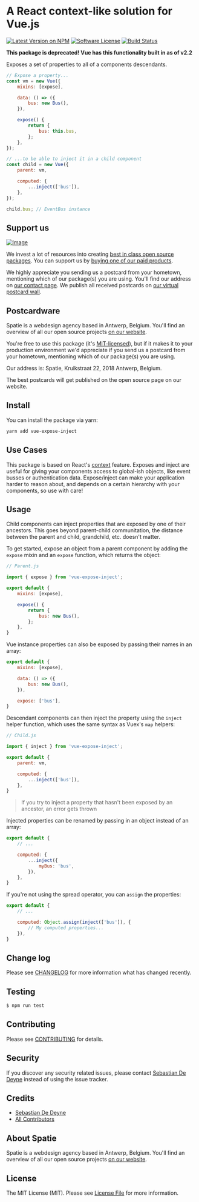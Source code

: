 # A React context-like solution for Vue.js

[![Latest Version on NPM](https://img.shields.io/npm/v/vue-expose-inject.svg?style=flat-square)](https://npmjs.com/package/vue-expose-inject)
[![Software License](https://img.shields.io/badge/license-MIT-brightgreen.svg?style=flat-square)](LICENSE.md)
[![Build Status](https://img.shields.io/travis/spatie/vue-expose-inject/master.svg?style=flat-square)](https://travis-ci.org/spatie/vue-expose-inject)

**This package is deprecated! Vue has this functionality built in as of v2.2**

Exposes a set of properties to all of a components descendants.

```js
// Expose a property...
const vm = new Vue({
    mixins: [expose],

    data: () => ({
        bus: new Bus(),
    }),

    expose() {
        return {
            bus: this.bus,
        };
    },
});

// ...to be able to inject it in a child component
const child = new Vue({
    parent: vm,

    computed: {
        ...inject(['bus']),
    },
});

child.bus; // EventBus instance
```

## Support us

[![Image](https://github-ads.s3.eu-central-1.amazonaws.com/vue-expose-inject.jpg)](https://spatie.be/github-ad-click/vue-expose-inject)

We invest a lot of resources into creating [best in class open source packages](https://spatie.be/open-source). You can support us by [buying one of our paid products](https://spatie.be/open-source/support-us).

We highly appreciate you sending us a postcard from your hometown, mentioning which of our package(s) you are using. You'll find our address on [our contact page](https://spatie.be/about-us). We publish all received postcards on [our virtual postcard wall](https://spatie.be/open-source/postcards).

## Postcardware

Spatie is a webdesign agency based in Antwerp, Belgium. You'll find an overview of all our open source projects [on our website](https://spatie.be/opensource).

You're free to use this package (it's [MIT-licensed](LICENSE.md)), but if it makes it to your production environment we'd appreciate if you send us a postcard from your hometown, mentioning which of our package(s) you are using.

Our address is: Spatie, Kruikstraat 22, 2018 Antwerp, Belgium.

The best postcards will get published on the open source page on our website.

## Install

You can install the package via yarn:

```bash
yarn add vue-expose-inject
```

## Use Cases

This package is based on React's [context](https://facebook.github.io/react/docs/context.html) feature. Exposes and inject are useful for giving your components access to global-ish objects, like event busses or authentication data. Expose/inject can make your application harder to reason about, and depends on a certain hierarchy with your components, so use with care!

## Usage

Child components can inject properties that are exposed by one of their ancestors. This goes beyond parent-child communitation, the distance between the parent and child, grandchild, etc. doesn't matter.

To get started, expose an object from a parent component by adding the `expose` mixin and an `expose` function, which returns the object:

```js
// Parent.js

import { expose } from 'vue-expose-inject';

export default {
    mixins: [expose],

    expose() {
        return {
            bus: new Bus(),
        };
    },
}
```

Vue instance properties can also be exposed by passing their names in an array:

```js
export default {
    mixins: [expose],

    data: () => ({
        bus: new Bus(),
    }),

    expose: ['bus'],
}
```

Descendant components can then inject the property using the `inject` helper function, which uses the same syntax as Vuex's `map` helpers:

```js
// Child.js

import { inject } from 'vue-expose-inject';

export default {
    parent: vm,

    computed: {
        ...inject(['bus']),
    },
}
```

> If you try to inject a property that hasn't been exposed by an ancestor, an error gets thrown

Injected properties can be renamed by passing in an object instead of an array:

```js
export default {
    // ...

    computed: {
        ...inject({
            myBus: 'bus',
        }),
    },
}
```

If you're not using the spread operator, you can `assign` the properties:

```js
export default {
    // ...

    computed: Object.assign(inject(['bus']), {
        // My computed properties...
    }),
}
```

## Change log

Please see [CHANGELOG](CHANGELOG.md) for more information what has changed recently.

## Testing

``` bash
$ npm run test
```

## Contributing

Please see [CONTRIBUTING](CONTRIBUTING.md) for details.

## Security

If you discover any security related issues, please contact [Sebastian De Deyne](https://github.com/sebastiandedeyne) instead of using the issue tracker.

## Credits

- [Sebastian De Deyne](https://github.com/sebastiandedeyne)
- [All Contributors](../../contributors)

## About Spatie
Spatie is a webdesign agency based in Antwerp, Belgium. You'll find an overview of all our open source projects [on our website](https://spatie.be/opensource).

## License

The MIT License (MIT). Please see [License File](LICENSE.md) for more information.
